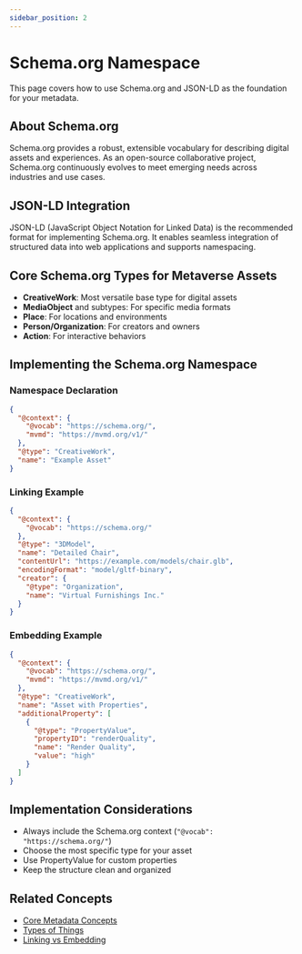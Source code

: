 ```yaml
---
sidebar_position: 2
---
```


# Schema.org Namespace

This page covers how to use Schema.org and JSON-LD as the foundation for your metadata.

## About Schema.org

Schema.org provides a robust, extensible vocabulary for describing digital assets and experiences. As an open-source collaborative project, Schema.org continuously evolves to meet emerging needs across industries and use cases.

## JSON-LD Integration

JSON-LD (JavaScript Object Notation for Linked Data) is the recommended format for implementing Schema.org. It enables seamless integration of structured data into web applications and supports namespacing.

## Core Schema.org Types for Metaverse Assets

- **CreativeWork**: Most versatile base type for digital assets
- **MediaObject** and subtypes: For specific media formats
- **Place**: For locations and environments
- **Person/Organization**: For creators and owners
- **Action**: For interactive behaviors

## Implementing the Schema.org Namespace

### Namespace Declaration

```json
{
  "@context": {
    "@vocab": "https://schema.org/",
    "mvmd": "https://mvmd.org/v1/"
  },
  "@type": "CreativeWork",
  "name": "Example Asset"
}
```

### Linking Example

```json
{
  "@context": {
    "@vocab": "https://schema.org/"
  },
  "@type": "3DModel",
  "name": "Detailed Chair",
  "contentUrl": "https://example.com/models/chair.glb",
  "encodingFormat": "model/gltf-binary",
  "creator": {
    "@type": "Organization",
    "name": "Virtual Furnishings Inc."
  }
}
```

### Embedding Example

```json
{
  "@context": {
    "@vocab": "https://schema.org/",
    "mvmd": "https://mvmd.org/v1/"
  },
  "@type": "CreativeWork",
  "name": "Asset with Properties",
  "additionalProperty": [
    {
      "@type": "PropertyValue",
      "propertyID": "renderQuality",
      "name": "Render Quality",
      "value": "high"
    }
  ]
}
```

## Implementation Considerations

- Always include the Schema.org context (`"@vocab": "https://schema.org/"`)
- Choose the most specific type for your asset
- Use PropertyValue for custom properties
- Keep the structure clean and organized

## Related Concepts

- [Core Metadata Concepts](../concepts/core-metadata-concepts.md)
- [Types of Things](../concepts/types-of-things.md)
- [Linking vs Embedding](../concepts/linking-vs-embedding.md) 